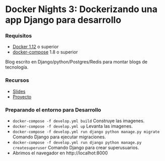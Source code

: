 # Docker Nights 3: Dockerizando una app Django para desarrollo

### Requisitos

- [Docker 1.12](https://www.docker.com/) o superior
- [docker-compose](https://github.com/docker/compose/releases) 1.8 o superior

Blog escrito en Django/python/Postgres/Redis para montar blogs de tecnología.

### Recursos

- [Slides](https://slides.com/vicobits/django-docker-dev/)
- [Proyecto](https://github.com/vicobits/bitblog)

### Preparando el entorno para Desarrollo

  * `docker-compose -f develop.yml build` Construye las imagenes.
  * `docker-compose -f develop.yml up` Levanta las imagenes.
  * `docker-compose -f develop.yml run django python manage.py migrate` Comando Django para ejecutar migraciones.
  * `docker-compose -f develop.yml run django python manage.py createsuperuser` Comando Django para crear superusuarios.
  * Abrimos el navegador en http://localhot:8000
